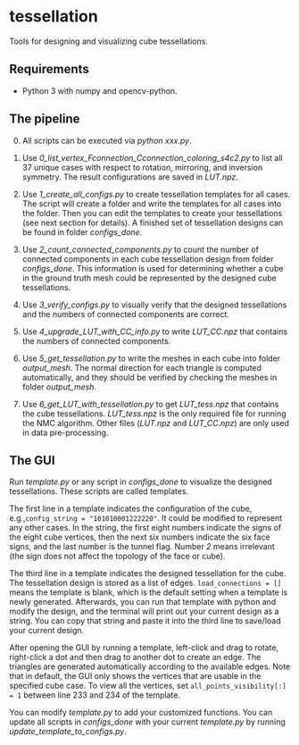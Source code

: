 # tessellation
Tools for designing and visualizing cube tessellations.

## Requirements
- Python 3 with numpy and opencv-python.


## The pipeline

0. All scripts can be executed via *python xxx.py*.

1. Use *0_list_vertex_Fconnection_Cconnection_coloring_s4c2.py* to list all 37 unique cases with respect to rotation, mirroring, and inversion symmetry. The result configurations are saved in *LUT.npz*.

2. Use *1_create_all_configs.py* to create tessellation templates for all cases. The script will create a folder and write the templates for all cases into the folder. Then you can edit the templates to create your tessellations (see next section for details). A finished set of tessellation designs can be found in folder *configs_done*.

3. Use *2_count_connected_components.py* to count the number of connected components in each cube tessellation design from folder *configs_done*. This information is used for determining whether a cube in the ground truth mesh could be represented by the designed cube tessellations.

4. Use *3_verify_configs.py* to visually verify that the designed tessellations and the numbers of connected components are correct.

5. Use *4_upgrade_LUT_with_CC_info.py* to write *LUT_CC.npz* that contains the numbers of connected components.

6. Use *5_get_tessellation.py* to write the meshes in each cube into folder *output_mesh*. The normal direction for each triangle is computed automatically, and they should be verified by checking the meshes in folder *output_mesh*.

7. Use *6_get_LUT_with_tessellation.py* to get *LUT_tess.npz* that contains the cube tessellations. *LUT_tess.npz* is the only required file for running the NMC algorithm. Other files (*LUT.npz* and *LUT_CC.npz*) are only used in data pre-processing.


## The GUI

Run *template.py* or any script in *configs_done* to visualize the designed tessellations. These scripts are called templates. 

The first line in a template indicates the configuration of the cube, e.g.,```config_string = "101010001222220"```. It could be modified to represent any other cases. In the string, the first eight numbers indicate the signs of the eight cube vertices, then the next six numbers indicate the six face signs, and the last number is the tunnel flag. Number *2* means irrelevant (the sign does not affect the topology of the face or cube).

The third line in a template indicates the designed tessellation for the cube. The tessellation design is stored as a list of edges. ```load_connections = []``` means the template is blank, which is the default setting when a template is newly generated. Afterwards, you can run that template with python and modify the design, and the terminal will print out your current design as a string. You can copy that string and paste it into the third line to save/load your current design.

After opening the GUI by running a template, left-click and drag to rotate, right-click a dot and then drag to another dot to create an edge. The triangles are generated automatically according to the available edges. Note that in default, the GUI only shows the vertices that are usable in the specified cube case. To view all the vertices, set ```all_points_visibility[:] = 1``` between line 233 and 234 of the template.

You can modify *template.py* to add your customized functions. You can update all scripts in *configs_done* with your current *template.py* by running *update_template_to_configs.py*.



